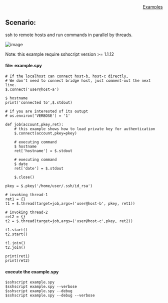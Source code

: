 <div style="text-align:right"><a href="./index">Examples</a></div>

## Scenario:
ssh to remote hosts and run commands in parallel by threads.


![image](https://user-images.githubusercontent.com/4695577/183549855-cca76809-2790-4a34-8099-be6d38ffeb05.png)


Note: this example require sshscript version >= 1.1.12

#### file: example.spy 
```
# If the localhost can connect host-b, host-c directly, 
# We don't need to connect bridge host, just comment-out the next line.
$.connect('user@host-a')

$ hostname
print('connected to',$.stdout)

# if you are interested of its outupt
# os.environ['VERBOSE'] = '1'

def job(account,pkey,ret):
    # this example shows how to load private key for authentication
    $.connect(account,pkey=pkey)

    # executing command
    $ hostname
    ret['hostname'] = $.stdout
    
    # executing command
    $ date
    ret['date'] = $.stdout
    
    $.close()

pkey = $.pkey('/home/user/.ssh/id_rsa')

# invoking thread-1
ret1 = {}
t1 = $.thread(target=job,args=('user@host-b', pkey, ret1))

# invoking thread-2
ret2 = {}
t2 = $.thread(target=job,args=('user@host-c',pkey, ret2))

t1.start()
t2.start()

t1.join()
t2.join()

print(ret1)
print(ret2)

```

#### execute the example.spy 
```
$sshscript example.spy
$sshscript example.spy --verbose
$sshscript example.spy --debug
$sshscript example.spy --debug --verbose
```
